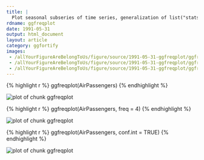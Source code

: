 ```yaml
---
title: |
  Plot seasonal subseries of time series, generalization of list("stats::monthplot")
rdname: ggfreqplot
date: 1991-05-31
output: html_document
layout: article
category: ggfortify
images:
 - /allYourFigureAreBelongToUs/figure/source/1991-05-31-ggfreqplot/ggfreqplot-1.png
 - /allYourFigureAreBelongToUs/figure/source/1991-05-31-ggfreqplot/ggfreqplot-2.png
 - /allYourFigureAreBelongToUs/figure/source/1991-05-31-ggfreqplot/ggfreqplot-3.png
---
```





{% highlight r %}
ggfreqplot(AirPassengers)
{% endhighlight %}

![plot of chunk ggfreqplot](/allYourFigureAreBelongToUs/figure/source/1991-05-31-ggfreqplot/ggfreqplot-1.png) 

{% highlight r %}
ggfreqplot(AirPassengers, freq = 4)
{% endhighlight %}

![plot of chunk ggfreqplot](/allYourFigureAreBelongToUs/figure/source/1991-05-31-ggfreqplot/ggfreqplot-2.png) 

{% highlight r %}
ggfreqplot(AirPassengers, conf.int = TRUE)
{% endhighlight %}

![plot of chunk ggfreqplot](/allYourFigureAreBelongToUs/figure/source/1991-05-31-ggfreqplot/ggfreqplot-3.png) 